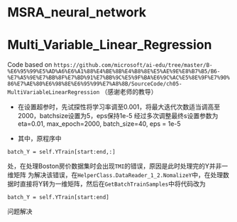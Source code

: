 # MSRA_neural_network
# Multi_Variable_Linear_Regression

Code based on `https://github.com/microsoft/ai-edu/tree/master/B-%E6%95%99%E5%AD%A6%E6%A1%88%E4%BE%8B%E4%B8%8E%E5%AE%9E%E8%B7%B5/B6-%E7%A5%9E%E7%BB%8F%E7%BD%91%E7%BB%9C%E5%9F%BA%E6%9C%AC%E5%8E%9F%E7%90%86%E7%AE%80%E6%98%8E%E6%95%99%E7%A8%8B/SourceCode/ch05-MultiVariableLinearRegression`
（感谢老师的教导）

- 在设置超参时，先试探性将学习率调至0.001，将最大迭代次数适当调高至2000，batchsize设置为5，eps保持1e-5
  经过多次调整最终s设置参数为eta=0.01, max_epoch=2000, batch_size=40, eps = 1e-5

- 其中，原程序中
```
batch_Y = self.YTrain[start:end,:]
```
处，在处理Boston房价数据集时会出现`TMI`的错误，原因是此时处理完的Y并非一维矩阵
为解决该错误，在`HelperClass.DataReader_1_2.NomalizeY`中，在处理数据时直接将Y转为一维矩阵，然后在`GetBatchTrainSamples`中将代码改为
```
batch_Y = self.YTrain[start:end]
```
问题解决
